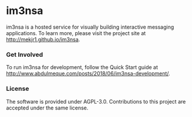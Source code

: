 # im3nsa     

im3nsa is a hosted service for visually building interactive messaging applications.
To learn more, please visit the project site at http://mekjr1.github.io/im3nsa.

### Get Involved

To run im3nsa for development, follow the Quick Start guide at http://www.abdulmeque.com/posts/2018/06/im3nsa-development/.

### License




The software is provided under AGPL-3.0. Contributions to this project are accepted under the same license.

